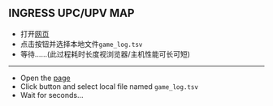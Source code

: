 INGRESS UPC/UPV MAP
-------------------

- 打开[网页](https://ingress.ailand.date)
- 点击按钮并选择本地文件`game_log.tsv`
- 等待......(此过程耗时长度视浏览器/主机性能可长可短)

-------------------

- Open the [page](https://ingress.ailand.date)
- Click button and select local file named `game_log.tsv`
- Wait for seconds...
